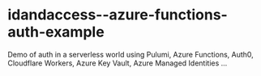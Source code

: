 # idandaccess--azure-functions-auth-example

Demo of auth in a serverless world using Pulumi, Azure Functions, Auth0, Cloudflare Workers, Azure Key Vault, Azure Managed Identities ...
